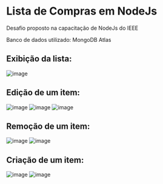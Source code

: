 # Lista de Compras em NodeJs
Desafio proposto na capacitação de NodeJs do IEEE

Banco de dados utilizado: MongoDB Atlas


## Exibição da lista:
![image](https://github.com/sarahscampos/lista-de-compras/assets/74733887/a900117a-ec3b-4ba3-a557-b7eda1cc527c)

## Edição de um item:
![image](https://github.com/sarahscampos/lista-de-compras/assets/74733887/aa6893e0-8117-4f95-9383-e6df288671e9)
![image](https://github.com/sarahscampos/lista-de-compras/assets/74733887/6eec26da-2cbf-48e6-bf5c-6bde2e0a315d)
![image](https://github.com/sarahscampos/lista-de-compras/assets/74733887/7e24c843-f1fa-4e45-8ecc-bd636af60088)

## Remoção de um item:
![image](https://github.com/sarahscampos/lista-de-compras/assets/74733887/f1be80fd-d97e-4f6d-969d-fa7db1988176)
![image](https://github.com/sarahscampos/lista-de-compras/assets/74733887/583fd598-f8c1-492a-a9a7-d0276cb5dd74)

## Criação de um item: 
![image](https://github.com/sarahscampos/lista-de-compras/assets/74733887/2bd05fdc-708d-4306-b5ff-1e56e647b511)
![image](https://github.com/sarahscampos/lista-de-compras/assets/74733887/9b01d07c-f71d-45fc-bd22-d595b70f6322)




